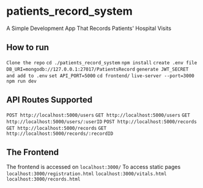 # patients_record_system

A Simple Development App That Records Patients' Hospital Visits

## How to run

```Clone the repo```
```cd ./patients_record_system```
```npm install```
```create .env file DB_URI=mongodb://127.0.0.1:27017/PatientsRecord```
```generate JWT_SECRET and add to .env```
```set API_PORT=5000```
```cd frontend/```
```live-server --port=3000```
```npm run dev```


## API Routes Supported

```POST http://localhost:5000/users```
```GET http://localhost:5000/users```
```GET http://localhost:5000/users/:userID```
```POST http://localhost:5000/records```
```GET http://localhost:5000/records```
```GET http://localhost:5000/records/:recordID```


## The Frontend

The frontend is accessed on ```localhost:3000/```
To access static pages
```localhost:3000/registration.html```
```localhost:3000/vitals.html```
```localhost:3000/records.html```
